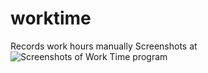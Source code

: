 # worktime
Records work hours manually
Screenshots at ![Screenshots of Work Time program](http://imgur.com/a/2zTGN)
